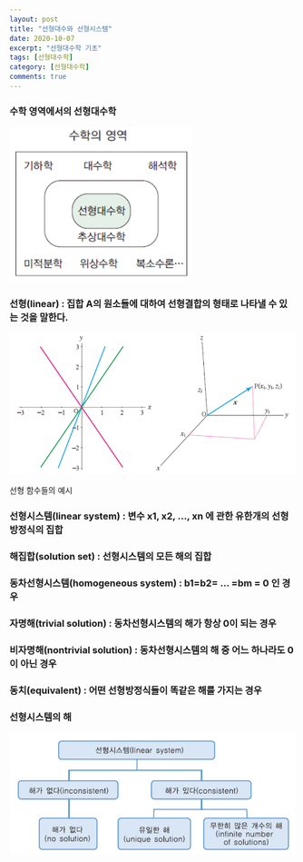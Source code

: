 ```yaml
---
layout: post
title: "선형대수와 선형시스템"
date: 2020-10-07
excerpt: "선형대수학 기초"
tags: [선형대수학]
category: [선형대수학]
comments: true
---
```


### 수학 영역에서의 선형대수학
<img src = "https://github.com/kang9366/kang9366.github.io/blob/master/_posts/%EC%84%A0%ED%98%95%EB%8C%80%EC%88%98%ED%95%99/image/%EC%88%98%ED%95%99%20%EC%98%81%EC%97%AD%EC%97%90%EC%84%9C%EC%9D%98%20%EC%84%A0%ED%98%95%EB%8C%80%EC%88%98%ED%95%99.png?raw=true">


### 선형(linear) : 집합 A의 원소들에 대하여 선형결합의 형태로 나타낼 수 있는 것을 말한다.
<img src = "https://github.com/kang9366/kang9366.github.io/blob/master/_posts/%EC%84%A0%ED%98%95%EB%8C%80%EC%88%98%ED%95%99/image/%EC%84%A0%ED%98%95%ED%95%A8%EC%88%98.png?raw=true">
<p text-align = center>선형 함수들의 예시</p>  

### 선형시스템(linear system) : 변수 x1, x2, ..., xn 에 관한 유한개의 선형방정식의 집합
### 해집합(solution set) : 선형시스템의 모든 해의 집합
### 동차선형시스템(homogeneous system) : b1=b2= ... =bm = 0 인 경우
### 자명해(trivial solution) : 동차선형시스템의 해가 항상 0이 되는 경우
### 비자명해(nontrivial solution) : 동차선형시스템의 해 중 어느 하나라도 0이 아닌 경우
### 동치(equivalent) : 어떤 선형방정식들이 똑같은 해를 가지는 경우

### 선형시스템의 해
<img src = "https://github.com/kang9366/kang9366.github.io/blob/master/_posts/%EC%84%A0%ED%98%95%EB%8C%80%EC%88%98%ED%95%99/image/%EC%84%A0%ED%98%95%EC%8B%9C%EC%8A%A4%ED%85%9C%EC%9D%98%20%ED%95%B4.png?raw=true">
